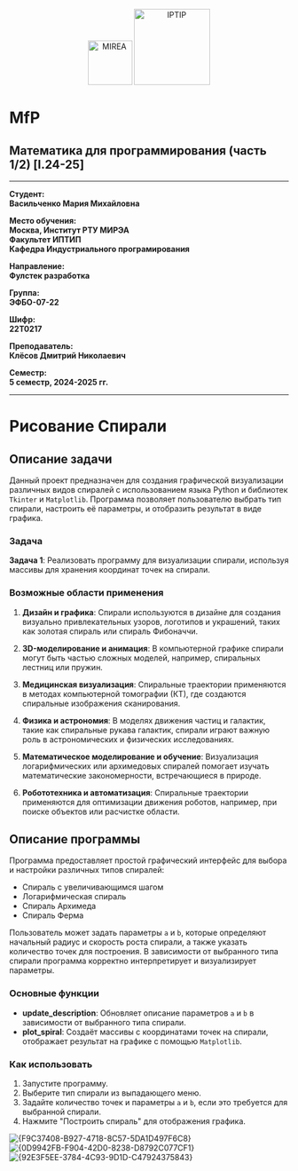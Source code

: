 <p align="center">
  <img src="https://www.mirea.ru/upload/medialibrary/c1a/MIREA_Gerb_Colour.jpg" alt="MIREA" width="80"/>
  <img src="https://www.mirea.ru/upload/medialibrary/26c/FTI_colour.jpg" alt="IPTIP" width="137"/> 
</p>

# MfP
## Математика для программирования (часть 1/2) [I.24-25]
---

**Студент:**  
**Васильченко Мария Михайловна**  

**Место обучения:**  
**Москва, Институт РТУ МИРЭА**  
**Факультет ИПТИП**  
**Кафедра Индустриального програмирования**  

**Направление:**  
**Фулстек разработка**  

**Группа:**  
**ЭФБО-07-22**  

**Шифр:**  
**22Т0217**  

**Преподаватель:**  
**Клёсов Дмитрий Николаевич**  

**Семестр:**  
**5 семестр, 2024-2025 гг.**

---

# Рисование Спирали

## Описание задачи

Данный проект предназначен для создания графической визуализации различных видов спиралей с использованием языка Python и библиотек `Tkinter` и `Matplotlib`. Программа позволяет пользователю выбрать тип спирали, настроить её параметры, и отобразить результат в виде графика.

### Задача

**Задача 1**: Реализовать программу для визуализации спирали, используя массивы для хранения координат точек на спирали.

### Возможные области применения

1. **Дизайн и графика**: Спирали используются в дизайне для создания визуально привлекательных узоров, логотипов и украшений, таких как золотая спираль или спираль Фибоначчи.
   
2. **3D-моделирование и анимация**: В компьютерной графике спирали могут быть частью сложных моделей, например, спиральных лестниц или пружин.

3. **Медицинская визуализация**: Спиральные траектории применяются в методах компьютерной томографии (КТ), где создаются спиральные изображения сканирования.

4. **Физика и астрономия**: В моделях движения частиц и галактик, такие как спиральные рукава галактик, спирали играют важную роль в астрономических и физических исследованиях.

5. **Математическое моделирование и обучение**: Визуализация логарифмических или архимедовых спиралей помогает изучать математические закономерности, встречающиеся в природе.

6. **Робототехника и автоматизация**: Спиральные траектории применяются для оптимизации движения роботов, например, при поиске объектов или расчистке области.

## Описание программы

Программа предоставляет простой графический интерфейс для выбора и настройки различных типов спиралей:
- Спираль с увеличивающимся шагом
- Логарифмическая спираль
- Спираль Архимеда
- Спираль Ферма

Пользователь может задать параметры `a` и `b`, которые определяют начальный радиус и скорость роста спирали, а также указать количество точек для построения. В зависимости от выбранного типа спирали программа корректно интерпретирует и визуализирует параметры.

### Основные функции

- **update_description**: Обновляет описание параметров `a` и `b` в зависимости от выбранного типа спирали.
- **plot_spiral**: Создаёт массивы с координатами точек на спирали, отображает результат на графике с помощью `Matplotlib`.

### Как использовать

1. Запустите программу.
2. Выберите тип спирали из выпадающего меню.
3. Задайте количество точек и параметры `a` и `b`, если это требуется для выбранной спирали.
4. Нажмите "Построить спираль" для отображения графика.

![{F9C37408-B927-4718-8C57-5DA1D497F6C8}](https://github.com/user-attachments/assets/33a323e1-8c55-4454-a59a-91ca42eaaba3)
![{0D9942FB-F904-42D0-8238-D8792C077CF1}](https://github.com/user-attachments/assets/cb3839a8-7269-4b0d-853f-f1f074766099)
![{92E3F5EE-3784-4C93-9D1D-C47924375843}](https://github.com/user-attachments/assets/de1ea03c-5797-4acc-bb71-3863e654537e)
